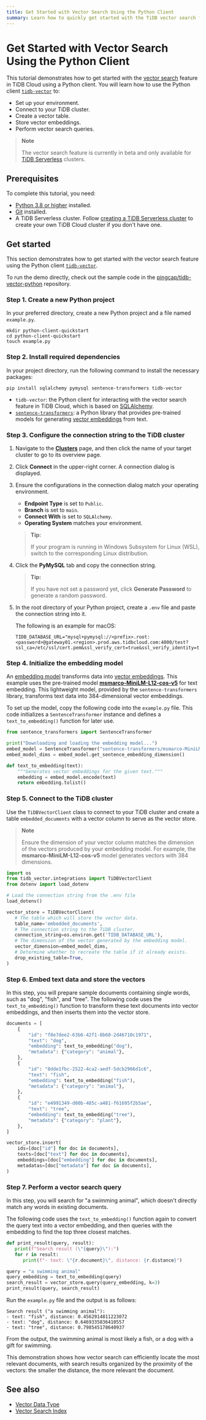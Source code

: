 ```yaml
---
title: Get Started with Vector Search Using the Python Client
summary: Learn how to quickly get started with the TiDB vector search feature in TiDB Cloud using a Python client and perform semantic searches.
---
```


# Get Started with Vector Search Using the Python Client

This tutorial demonstrates how to get started with the [vector search](/tidb-cloud/vector-search-overview.md) feature in TiDB Cloud using a Python client. You will learn how to use the Python client [`tidb-vector`](https://github.com/pingcap/tidb-vector-python) to:

- Set up your environment.
- Connect to your TiDB cluster.
- Create a vector table.
- Store vector embeddings.
- Perform vector search queries.

> **Note**
>
> The vector search feature is currently in beta and only available for [TiDB Serverless](/tidb-cloud/select-cluster-tier.md#tidb-serverless) clusters.

## Prerequisites

To complete this tutorial, you need:

- [Python 3.8 or higher](https://www.python.org/downloads/) installed.
- [Git](https://git-scm.com/downloads) installed.
- A TiDB Serverless cluster. Follow [creating a TiDB Serverless cluster](/tidb-cloud/create-tidb-cluster-serverless.md) to create your own TiDB Cloud cluster if you don't have one.

## Get started

This section demonstrates how to get started with the vector search feature using the Python client [`tidb-vector`](https://github.com/pingcap/tidb-vector-python).

To run the demo directly, check out the sample code in the [pingcap/tidb-vector-python](https://github.com/pingcap/tidb-vector-python/blob/main/examples/python-client-quickstart) repository.

### Step 1. Create a new Python project

In your preferred directory, create a new Python project and a file named `example.py`.

```shell
mkdir python-client-quickstart
cd python-client-quickstart
touch example.py
```

### Step 2. Install required dependencies

In your project directory, run the following command to install the necessary packages:

```shell
pip install sqlalchemy pymysql sentence-transformers tidb-vector
```

- `tidb-vector`: the Python client for interacting with the vector search feature in TiDB Cloud, which is based on [SQLAlchemy](https://www.sqlalchemy.org).
- [`sentence-transformers`](https://sbert.net): a Python library that provides pre-trained models for generating [vector embeddings](/tidb-cloud/vector-search-overview.md#vector-embedding) from text.

### Step 3. Configure the connection string to the TiDB cluster

1. Navigate to the [**Clusters**](https://tidbcloud.com/console/clusters) page, and then click the name of your target cluster to go to its overview page.

2. Click **Connect** in the upper-right corner. A connection dialog is displayed.

3. Ensure the configurations in the connection dialog match your operating environment.

    - **Endpoint Type** is set to `Public`.
    - **Branch** is set to `main`.
    - **Connect With** is set to `SQLAlchemy`.
    - **Operating System** matches your environment.

    > **Tip:**
    >
    > If your program is running in Windows Subsystem for Linux (WSL), switch to the corresponding Linux distribution.

4. Click the **PyMySQL** tab and copy the connection string.

    > **Tip:**
    > 
    > If you have not set a password yet, click **Generate Password** to generate a random password.

5. In the root directory of your Python project, create a `.env` file and paste the connection string into it.

     The following is an example for macOS:

    ```dotenv
    TIDB_DATABASE_URL="mysql+pymysql://<prefix>.root:<password>@gateway01.<region>.prod.aws.tidbcloud.com:4000/test?ssl_ca=/etc/ssl/cert.pem&ssl_verify_cert=true&ssl_verify_identity=true"
    ```

### Step 4. Initialize the embedding model

An [embedding model](/tidb-cloud/vector-search-overview.md#embedding-model) transforms data into [vector embeddings](/tidb-cloud/vector-search-overview.md#vector-embedding). This example uses the pre-trained model [**msmarco-MiniLM-L12-cos-v5**](https://huggingface.co/sentence-transformers/msmarco-MiniLM-L12-cos-v5) for text embedding. This lightweight model, provided by the `sentence-transformers` library, transforms text data into 384-dimensional vector embeddings.

To set up the model, copy the following code into the `example.py` file. This code initializes a `SentenceTransformer` instance and defines a `text_to_embedding()` function for later use.

```python
from sentence_transformers import SentenceTransformer

print("Downloading and loading the embedding model...")
embed_model = SentenceTransformer("sentence-transformers/msmarco-MiniLM-L12-cos-v5", trust_remote_code=True)
embed_model_dims = embed_model.get_sentence_embedding_dimension()

def text_to_embedding(text):
    """Generates vector embeddings for the given text."""
    embedding = embed_model.encode(text)
    return embedding.tolist()
```

### Step 5. Connect to the TiDB cluster

Use the `TiDBVectorClient` class to connect to your TiDB cluster and create a table `embedded_documents` with a vector column to serve as the vector store.

> **Note**
> 
> Ensure the dimension of your vector column matches the dimension of the vectors produced by your embedding model. For example, the **msmarco-MiniLM-L12-cos-v5** model generates vectors with 384 dimensions.

```python
import os
from tidb_vector.integrations import TiDBVectorClient
from dotenv import load_dotenv

# Load the connection string from the .env file
load_dotenv()

vector_store = TiDBVectorClient(
   # The table which will store the vector data.
   table_name='embedded_documents',
   # The connection string to the TiDB cluster.
   connection_string=os.environ.get('TIDB_DATABASE_URL'),
   # The dimension of the vector generated by the embedding model.
   vector_dimension=embed_model_dims,
   # Determine whether to recreate the table if it already exists.
   drop_existing_table=True,
)
```

### Step 6. Embed text data and store the vectors

In this step, you will prepare sample documents containing single words, such as "dog", "fish", and "tree". The following code uses the `text_to_embedding()` function to transform these text documents into vector embeddings, and then inserts them into the vector store.

```python
documents = [
    {
        "id": "f8e7dee2-63b6-42f1-8b60-2d46710c1971",
        "text": "dog",
        "embedding": text_to_embedding("dog"),
        "metadata": {"category": "animal"},
    },
    {
        "id": "8dde1fbc-2522-4ca2-aedf-5dcb2966d1c6",
        "text": "fish",
        "embedding": text_to_embedding("fish"),
        "metadata": {"category": "animal"},
    },
    {
        "id": "e4991349-d00b-485c-a481-f61695f2b5ae",
        "text": "tree",
        "embedding": text_to_embedding("tree"),
        "metadata": {"category": "plant"},
    },
]

vector_store.insert(
    ids=[doc["id"] for doc in documents],
    texts=[doc["text"] for doc in documents],
    embeddings=[doc["embedding"] for doc in documents],
    metadatas=[doc["metadata"] for doc in documents],
)
```

### Step 7. Perform a vector search query

In this step, you will search for "a swimming animal", which doesn't directly match any words in existing documents. 

The following code uses the `text_to_embedding()` function again to convert the query text into a vector embedding, and then queries with the embedding to find the top three closest matches.

```python
def print_result(query, result):
   print(f"Search result (\"{query}\"):")
   for r in result:
      print(f"- text: \"{r.document}\", distance: {r.distance}")

query = "a swimming animal"
query_embedding = text_to_embedding(query)
search_result = vector_store.query(query_embedding, k=3)
print_result(query, search_result)
```

Run the `example.py` file and the output is as follows:

```plain
Search result ("a swimming animal"):
- text: "fish", distance: 0.4562914811223072
- text: "dog", distance: 0.6469335836410557
- text: "tree", distance: 0.798545178640937
```

From the output, the swimming animal is most likely a fish, or a dog with a gift for swimming.

This demonstration shows how vector search can efficiently locate the most relevant documents, with search results organized by the proximity of the vectors: the smaller the distance, the more relevant the document.

## See also

- [Vector Data Type](/tidb-cloud/vector-search-data-types.md)
- [Vector Search Index](/tidb-cloud/vector-search-index.md)